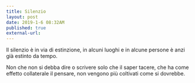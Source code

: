```yaml
---
title: Silenzio
layout: post
date: 2019-1-6 08:32AM
published: true
external-url:
---
```


Il silenzio è in via di estinzione, in alcuni luoghi e in alcune persone è anzi già estinto da tempo.

Non che non si debba dire o scrivere solo che il saper tacere, che ha come effetto collaterale il pensare, non vengono più coltivati come si dovrebbe.